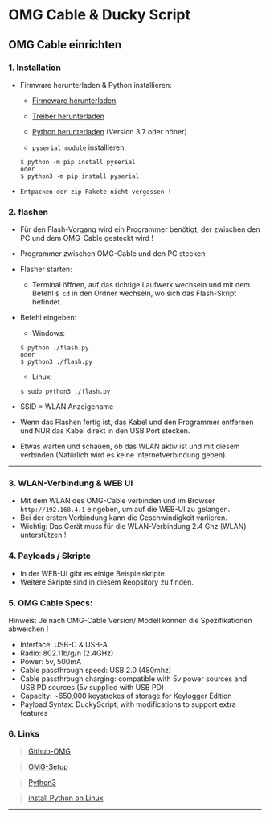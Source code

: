 # OMG Cable & Ducky Script

## OMG Cable einrichten


### 1. Installation

- Firmware herunterladen & Python installieren:
	- [Firmeware herunterladen](https://github.com/O-MG/O.MG-Firmware)
	- [Treiber herunterladen](https://www.silabs.com/developers/usb-to-uart-bridge-vcp-drivers)
	- [Python herunterladen](https://www.python.org/) (Version 3.7 oder höher)

	- `pyserial module` installieren:
	```
	$ python -m pip install pyserial
	oder
    $ python3 -m pip install pyserial
	```

- `Entpacken der zip-Pakete nicht vergessen !`



### 2. flashen

- Für den Flash-Vorgang wird ein Programmer benötigt, der zwischen den PC und dem OMG-Cable gesteckt wird !

- Programmer zwischen OMG-Cable und den PC stecken
- Flasher starten:
	- Terminal öffnen, auf das richtige Laufwerk wechseln und mit dem Befehl `$ cd` in den Ordner wechseln, wo sich das Flash-Skript befindet.


- Befehl eingeben:
	- Windows:
	```
	$ python ./flash.py 
	oder
	$ python3 ./flash.py
	```
	- Linux: 
	```
	$ sudo python3 ./flash.py
	```

- SSID = WLAN Anzeigename

- Wenn das Flashen fertig ist, das Kabel und den Programmer entfernen und NUR das Kabel direkt in den USB Port stecken.
- Etwas warten und schauen, ob das WLAN aktiv ist und mit diesem verbinden (Natürlich wird es keine Internetverbindung geben).



--------------------------------------------------------------------------------------------------------------------------------------



### 3. WLAN-Verbindung & WEB UI

- Mit dem WLAN des OMG-Cable verbinden und im Browser `http://192.168.4.1` eingeben, um auf die WEB-UI zu gelangen.
- Bei der ersten Verbindung kann die Geschwindigkeit variieren.
- Wichtig: Das Gerät muss für die WLAN-Verbindung 2.4 Ghz (WLAN) unterstützen !



### 4. Payloads / Skripte

- In der WEB-UI gibt es einige Beispielskripte.
- Weitere Skripte sind in diesem Reopsitory zu finden.



### 5. OMG Cable Specs:

Hinweis: Je nach OMG-Cable Version/ Modell können die Spezifikationen abweichen !


- Interface: USB-C & USB-A
- Radio: 802.11b/g/n (2.4GHz)
- Power: 5v, 500mA
- Cable passthrough speed: USB 2.0 (480mhz)
- Cable passthrough charging: compatible with 5v power sources and USB PD sources (5v supplied with USB PD)
- Capacity: ~650,000 keystrokes of storage for Keylogger Edition
- Payload Syntax: DuckyScript, with modifications to support extra features




### 6. Links

> [Github-OMG](https://github.com/O-MG/O.MG-Firmware/wiki)

> [OMG-Setup](https://o.mg.lol/setup/OMGCable/)

> [Python3](https://www.python.org/)

> [install Python on Linux](https://docs.python-guide.org/starting/install3/linux/)



--------------------------------------------------------------------------------------------------------------------------------------
